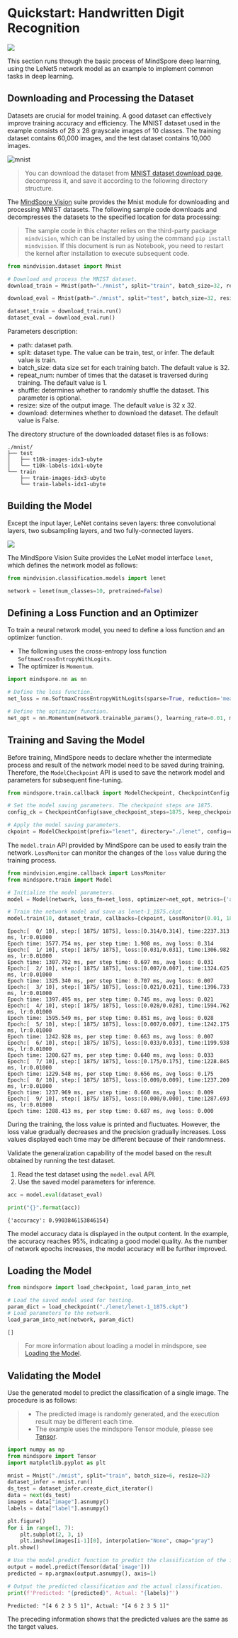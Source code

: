 # Quickstart: Handwritten Digit Recognition

<a href="https://gitee.com/mindspore/docs/blob/r1.7/tutorials/source_en/beginner/quick_start.md" target="_blank"><img src="https://mindspore-website.obs.cn-north-4.myhuaweicloud.com/website-images/r1.7/resource/_static/logo_source_en.png"></a>

This section runs through the basic process of MindSpore deep learning, using the LeNet5 network model as an example to implement common tasks in deep learning.

## Downloading and Processing the Dataset

Datasets are crucial for model training. A good dataset can effectively improve training accuracy and efficiency. The MNIST dataset used in the example consists of 28 x 28 grayscale images of 10 classes. The training dataset contains 60,000 images, and the test dataset contains 10,000 images.

![mnist](https://mindspore-website.obs.cn-north-4.myhuaweicloud.com/website-images/r1.7/tutorials/source_zh_cn/beginner/images/mnist.png)

> You can download the dataset from [MNIST dataset download page](http://yann.lecun.com/exdb/mnist/), decompress it, and save it according to the following directory structure.

The [MindSpore Vision](https://mindspore.cn/vision/docs/en/r0.1/index.html) suite provides the Mnist module for downloading and processing MNIST datasets. The following sample code downloads and decompresses the datasets to the specified location for data processing:

> The sample code in this chapter relies on the third-party package `mindvision`, which can be installed by using the command `pip install mindvision`. If this document is run as Notebook, you need to restart the kernel after installation to execute subsequent code.

```python
from mindvision.dataset import Mnist

# Download and process the MNIST dataset.
download_train = Mnist(path="./mnist", split="train", batch_size=32, repeat_num=1, shuffle=True, resize=32, download=True)

download_eval = Mnist(path="./mnist", split="test", batch_size=32, resize=32, download=True)

dataset_train = download_train.run()
dataset_eval = download_eval.run()
```

Parameters description:

- path: dataset path.
- split: dataset type. The value can be train, test, or infer. The default value is train.
- batch_size: data size set for each training batch. The default value is 32.
- repeat_num: number of times that the dataset is traversed during training. The default value is 1.
- shuffle: determines whether to randomly shuffle the dataset. This parameter is optional.
- resize: size of the output image. The default value is 32 x 32.
- download: determines whether to download the dataset. The default value is False.

The directory structure of the downloaded dataset files is as follows:

```text
./mnist/
├── test
│   ├── t10k-images-idx3-ubyte
│   └── t10k-labels-idx1-ubyte
└── train
    ├── train-images-idx3-ubyte
    └── train-labels-idx1-ubyte
```

## Building the Model

Except the input layer, LeNet contains seven layers: three convolutional layers, two subsampling layers, and two fully-connected layers.

![](https://mindspore-website.obs.cn-north-4.myhuaweicloud.com/website-images/r1.7/tutorials/source_zh_cn/beginner/images/lenet.png)

The MindSpore Vision Suite provides the LeNet model interface `lenet`, which defines the network model as follows:

```python
from mindvision.classification.models import lenet

network = lenet(num_classes=10, pretrained=False)
```

## Defining a Loss Function and an Optimizer

To train a neural network model, you need to define a loss function and an optimizer function.

- The following uses the cross-entropy loss function `SoftmaxCrossEntropyWithLogits`.
- The optimizer is `Momentum`.

```python
import mindspore.nn as nn

# Define the loss function.
net_loss = nn.SoftmaxCrossEntropyWithLogits(sparse=True, reduction='mean')

# Define the optimizer function.
net_opt = nn.Momentum(network.trainable_params(), learning_rate=0.01, momentum=0.9)
```

## Training and Saving the Model

Before training, MindSpore needs to declare whether the intermediate process and result of the network model need to be saved during training. Therefore, the `ModelCheckpoint` API is used to save the network model and parameters for subsequent fine-tuning.

```python
from mindspore.train.callback import ModelCheckpoint, CheckpointConfig

# Set the model saving parameters. The checkpoint steps are 1875.
config_ck = CheckpointConfig(save_checkpoint_steps=1875, keep_checkpoint_max=10)

# Apply the model saving parameters.
ckpoint = ModelCheckpoint(prefix="lenet", directory="./lenet", config=config_ck)
```

The `model.train` API provided by MindSpore can be used to easily train the network. `LossMonitor` can monitor the changes of the `loss` value during the training process.

```python
from mindvision.engine.callback import LossMonitor
from mindspore.train import Model

# Initialize the model parameters.
model = Model(network, loss_fn=net_loss, optimizer=net_opt, metrics={'accuracy'})

# Train the network model and save as lenet-1_1875.ckpt.
model.train(10, dataset_train, callbacks=[ckpoint, LossMonitor(0.01, 1875)])
```

```text
Epoch:[  0/ 10], step:[ 1875/ 1875], loss:[0.314/0.314], time:2237.313 ms, lr:0.01000
Epoch time: 3577.754 ms, per step time: 1.908 ms, avg loss: 0.314
Epoch:[  1/ 10], step:[ 1875/ 1875], loss:[0.031/0.031], time:1306.982 ms, lr:0.01000
Epoch time: 1307.792 ms, per step time: 0.697 ms, avg loss: 0.031
Epoch:[  2/ 10], step:[ 1875/ 1875], loss:[0.007/0.007], time:1324.625 ms, lr:0.01000
Epoch time: 1325.340 ms, per step time: 0.707 ms, avg loss: 0.007
Epoch:[  3/ 10], step:[ 1875/ 1875], loss:[0.021/0.021], time:1396.733 ms, lr:0.01000
Epoch time: 1397.495 ms, per step time: 0.745 ms, avg loss: 0.021
Epoch:[  4/ 10], step:[ 1875/ 1875], loss:[0.028/0.028], time:1594.762 ms, lr:0.01000
Epoch time: 1595.549 ms, per step time: 0.851 ms, avg loss: 0.028
Epoch:[  5/ 10], step:[ 1875/ 1875], loss:[0.007/0.007], time:1242.175 ms, lr:0.01000
Epoch time: 1242.928 ms, per step time: 0.663 ms, avg loss: 0.007
Epoch:[  6/ 10], step:[ 1875/ 1875], loss:[0.033/0.033], time:1199.938 ms, lr:0.01000
Epoch time: 1200.627 ms, per step time: 0.640 ms, avg loss: 0.033
Epoch:[  7/ 10], step:[ 1875/ 1875], loss:[0.175/0.175], time:1228.845 ms, lr:0.01000
Epoch time: 1229.548 ms, per step time: 0.656 ms, avg loss: 0.175
Epoch:[  8/ 10], step:[ 1875/ 1875], loss:[0.009/0.009], time:1237.200 ms, lr:0.01000
Epoch time: 1237.969 ms, per step time: 0.660 ms, avg loss: 0.009
Epoch:[  9/ 10], step:[ 1875/ 1875], loss:[0.000/0.000], time:1287.693 ms, lr:0.01000
Epoch time: 1288.413 ms, per step time: 0.687 ms, avg loss: 0.000
```

During the training, the loss value is printed and fluctuates. However, the loss value gradually decreases and the precision gradually increases. Loss values displayed each time may be different because of their randomness.

Validate the generalization capability of the model based on the result obtained by running the test dataset.

1. Read the test dataset using the `model.eval` API.
2. Use the saved model parameters for inference.

```python
acc = model.eval(dataset_eval)

print("{}".format(acc))
```

```text
{'accuracy': 0.9903846153846154}
```

The model accuracy data is displayed in the output content. In the example, the accuracy reaches 95%, indicating a good model quality. As the number of network epochs increases, the model accuracy will be further improved.

## Loading the Model

```python
from mindspore import load_checkpoint, load_param_into_net

# Load the saved model used for testing.
param_dict = load_checkpoint("./lenet/lenet-1_1875.ckpt")
# Load parameters to the network.
load_param_into_net(network, param_dict)
```

```text
[]
```

> For more information about loading a model in mindspore, see [Loading the Model](https://www.mindspore.cn/tutorials/en/r1.7/beginner/save_load.html#loading-the-model).

## Validating the Model

Use the generated model to predict the classification of a single image. The procedure is as follows:

> - The predicted image is randomly generated, and the execution result may be different each time.
> - The example uses the mindspore Tensor module, please see [Tensor](https://www.mindspore.cn/tutorials/en/r1.7/beginner/tensor.html).

```python
import numpy as np
from mindspore import Tensor
import matplotlib.pyplot as plt

mnist = Mnist("./mnist", split="train", batch_size=6, resize=32)
dataset_infer = mnist.run()
ds_test = dataset_infer.create_dict_iterator()
data = next(ds_test)
images = data["image"].asnumpy()
labels = data["label"].asnumpy()

plt.figure()
for i in range(1, 7):
    plt.subplot(2, 3, i)
    plt.imshow(images[i-1][0], interpolation="None", cmap="gray")
plt.show()

# Use the model.predict function to predict the classification of the image.
output = model.predict(Tensor(data['image']))
predicted = np.argmax(output.asnumpy(), axis=1)

# Output the predicted classification and the actual classification.
print(f'Predicted: "{predicted}", Actual: "{labels}"')
```

```text
Predicted: "[4 6 2 3 5 1]", Actual: "[4 6 2 3 5 1]"
```

The preceding information shows that the predicted values are the same as the target values.
